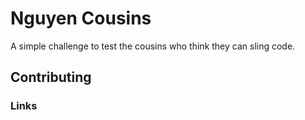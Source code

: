 # Nguyen Cousins

A simple challenge to test the cousins who think they can sling code.

## Contributing

### Links
